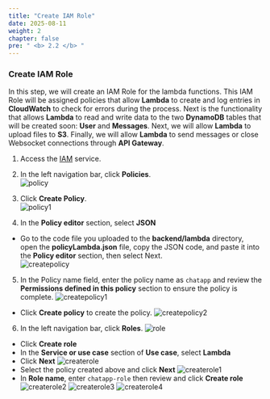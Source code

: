 ```yaml
---
title: "Create IAM Role"
date: 2025-08-11
weight: 2 
chapter: false
pre: " <b> 2.2 </b> "
---
```


### Create IAM Role

In this step, we will create an IAM Role for the lambda functions. This IAM Role will be assigned policies that allow **Lambda** to create and log entries in **CloudWatch** to check for errors during the process. Next is the functionality that allows **Lambda** to read and write data to the two **DynamoDB** tables that will be created soon: **User** and **Messages**. Next, we will allow **Lambda** to upload files to **S3**. Finally, we will allow **Lambda** to send messages or close Websocket connections through **API Gateway**.

1. Access the [IAM](https://console.aws.amazon.com/iamv2/) service.
2. In the left navigation bar, click **Policies**.  
![policy](/images/2.prerequisite/013.png)

3. Click **Create Policy**.  
![policy1](/images/2.prerequisite/014.png)

4. In the **Policy editor** section, select **JSON** 
  + Go to the code file you uploaded to the **backend/lambda** directory, open the **policyLambda.json** file, copy the JSON code, and paste it into the **Policy editor** section, then select Next.  
![createpolicy](/images/2.prerequisite/015.png)

5. In the Policy name field, enter the policy name as ```chatapp``` and review the **Permissions defined in this policy** section to ensure the policy is complete.
![createpolicy1](/images/2.prerequisite/016.png)
+ Click **Create policy** to create the policy.
![createpolicy2](/images/2.prerequisite/017.png)

6. In the left navigation bar, click **Roles**.
![role](/images/2.prerequisite/018.png)
  + Click **Create role** 
  + In the **Service or use case** section of **Use case**, select **Lambda**
  + Click **Next**
![createrole](/images/2.prerequisite/019.png)
  + Select the policy created above and click **Next**
![createrole1](/images/2.prerequisite/020.png)
  + In **Role name**, enter ```chatapp-role``` then review and click **Create role**
![createrole2](/images/2.prerequisite/021.png)
![createrole3](/images/2.prerequisite/022.png)
![createrole4](/images/2.prerequisite/023.png)